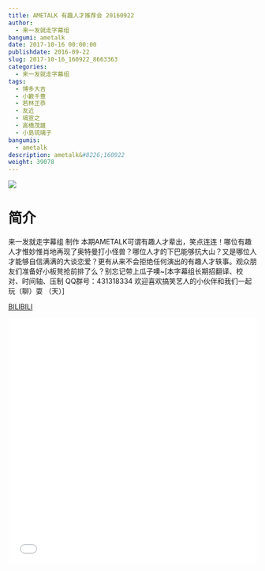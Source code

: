 ```yaml
---
title: AMETALK 有趣人才推荐会 20160922
author: 
  - 来一发就走字幕组
bangumi: ametalk
date: 2017-10-16 00:00:00
publishdate: 2016-09-22
slug: 2017-10-16_160922_8663363
categories: 
  - 来一发就走字幕组
tags: 
  - 博多大吉
  - 小籔千豊
  - 若林正恭
  - 友近
  - 塙宣之
  - 高橋茂雄
  - 小島琉璃子
bangumis: 
  - ametalk
description: ametalk&#8226;160922
weight: 39078
---
```


![](https://i.imgur.com/hWPSatM.jpg)

# 简介  
来一发就走字幕组 制作 本期AMETALK可谓有趣人才辈出，笑点连连！哪位有趣人才惟妙惟肖地再现了奥特曼打小怪兽？哪位人才的下巴能够抗大山？又是哪位人才能够自信满满的大谈恋爱？更有从来不会拒绝任何演出的有趣人才轶事。观众朋友们准备好小板凳抢前排了么？别忘记带上瓜子噢~[本字幕组长期招翻译、校对、时间轴、压制   QQ群号：431318334 欢迎喜欢搞笑艺人的小伙伴和我们一起玩（聊）耍 （天）]

  [BILIBILI](https://www.bilibili.com/video/av8663363/)


  <iframe src="//www.bilibili.com/html/html5player.html?cid=14272021&aid=8663363" width="100%" height="500" frameborder="0" allowfullscreen="allowfullscreen"></iframe>
